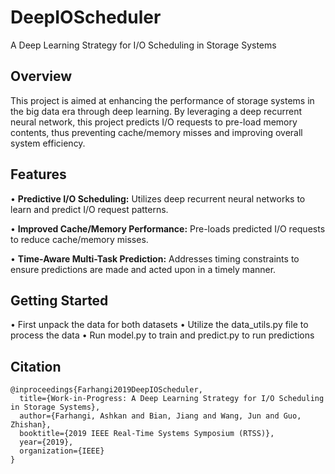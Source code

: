 # DeepIOScheduler
A Deep Learning Strategy for I/O Scheduling in Storage Systems
## Overview 
This project is aimed at enhancing the performance of storage systems in the big data era through deep learning. By leveraging a deep recurrent neural network, this project predicts I/O requests to pre-load memory contents, thus preventing cache/memory misses and improving overall system efficiency.

## Features
• **Predictive I/O Scheduling:** Utilizes deep recurrent neural networks to learn and predict I/O request patterns.

• **Improved Cache/Memory Performance:** Pre-loads predicted I/O requests to reduce cache/memory misses.

• **Time-Aware Multi-Task Prediction:** Addresses timing constraints to ensure predictions are made and acted upon in a timely manner.

## Getting Started
• First unpack the data for both datasets
• Utilize the data_utils.py file to process the data
• Run model.py to train and predict.py to run predictions

## Citation
```
@inproceedings{Farhangi2019DeepIOScheduler,
  title={Work-in-Progress: A Deep Learning Strategy for I/O Scheduling in Storage Systems},
  author={Farhangi, Ashkan and Bian, Jiang and Wang, Jun and Guo, Zhishan},
  booktitle={2019 IEEE Real-Time Systems Symposium (RTSS)},
  year={2019},
  organization={IEEE}
}
```